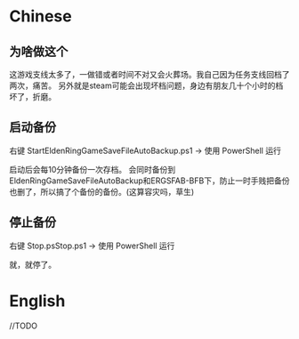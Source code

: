 # Chinese

## 为啥做这个

这游戏支线太多了，一做错或者时间不对又会火葬场。我自己因为任务支线回档了两次，痛苦。
另外就是steam可能会出现坏档问题，身边有朋友几十个小时的档坏了，折磨。

## 启动备份
右键 StartEldenRingGameSaveFileAutoBackup.ps1 -> 使用 PowerShell 运行

启动后会每10分钟备份一次存档。
会同时备份到EldenRingGameSaveFileAutoBackup和ERGSFAB-BFB下，防止一时手贱把备份也删了，所以搞了个备份的备份。(这算容灾吗，草生)

## 停止备份

右键 Stop.psStop.ps1 -> 使用 PowerShell 运行

就，就停了。

# English

//TODO